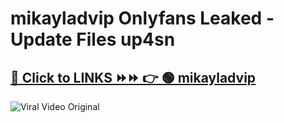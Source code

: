 
 # mikayladvip Onlyfans Leaked - Update Files up4sn

## <h2><a href="https://clipsfans.com/mikayladvip&ref=git">🔗 Click to LINKS ⏩⏩ 👉 🟢 mikayladvip </a></h2>

<a href="https://clipsfans.com/mikayladvip&ref=git" rel="nofollow" data-target="animated-image.originalLink"><img src="https://i.ibb.co.com/xMMVF88/686577567.gif" alt="Viral Video Original" style="max-width: 100%; display: inline-block;" data-target="animated-image.originalImage"></a>

